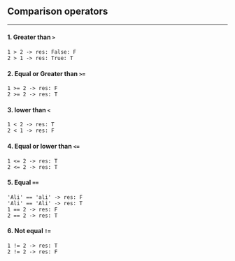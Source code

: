 ## Comparison operators

---
#### 1. Greater than `>`
```
1 > 2 -> res: False: F
2 > 1 -> res: True: T
```
#### 2. Equal or Greater than `>=`
```
1 >= 2 -> res: F
2 >= 2 -> res: T
```
#### 3. lower than `<`
```
1 < 2 -> res: T
2 < 1 -> res: F
```
#### 4. Equal or lower than `<=`
```
1 <= 2 -> res: T
2 <= 2 -> res: T
```
#### 5. Equal `==`
```
'Ali' == 'ali' -> res: F
'Ali' == 'Ali' -> res: T
1 == 2 -> res: F
2 == 2 -> res: T
```
#### 6. Not equal `!=`
```
1 != 2 -> res: T
2 != 2 -> res: F
```

